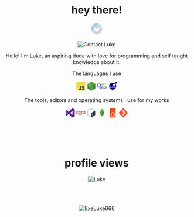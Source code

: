 <h1 align="center">hey there!</h1>
<p align="center">
  <a href="https://discord.gg/2fWz8ayAcb">
  <img align="center" alt="Contact Luke" width="30px" src="https://raw.githubusercontent.com/Debuggingss/discord-badges/def6fee9f7fcecb4a46e33f83fa0f98b1223a412/svgs/88d4f11bee9ea34fee59973b33353da0.svg" />
</a>
<br />
  <br />

<img align="center" alt="Contact Luke" src="https://discord.c99.nl/widget/theme-2/977025196093476914.png" />

<div align="center">
Hello! I'm Luke, an aspiring dude with love for programming and self taught knowledge about it.<br />

The languages I use

<code><img height="25" src="https://raw.githubusercontent.com/devicons/devicon/master/icons/javascript/javascript-original.svg"></code>
<code><img height="25" src="https://raw.githubusercontent.com/devicons/devicon/master/icons/nodejs/nodejs-original.svg"></code>
<code><img height="25" src="https://raw.githubusercontent.com/devicons/devicon/master/icons/discordjs/discordjs-original.svg"></code>
<code><img height="25" src="https://raw.githubusercontent.com/devicons/devicon/master/icons/lua/lua-original.svg"></code>



The tools, editors and operating systems I use for my works

<code><img height="25" src="https://raw.githubusercontent.com/devicons/devicon/master/icons/visualstudio/visualstudio-plain.svg"></code>
<code><img height="25" src="https://raw.githubusercontent.com/devicons/devicon/master/icons/npm/npm-original-wordmark.svg"></code>
<code><img height="25" src="https://raw.githubusercontent.com/devicons/devicon/master/icons/bash/bash-original.svg"></code>
<code><img height="25" src="https://raw.githubusercontent.com/devicons/devicon/master/icons/mongodb/mongodb-original.svg"></code>
<code><img height="25" src="https://raw.githubusercontent.com/devicons/devicon/master/icons/ubuntu/ubuntu-plain.svg"></code>
<code><img height="25" src="https://raw.githubusercontent.com/devicons/devicon/master/icons/git/git-original.svg"></code>

</div>

<br />
<br />
<br/>
<h1 align="center">profile views</h1>
  <p align="center"> <img src="https://komarev.com/ghpvc/?username=ExeLuke666" alt="Luke" /> </p>
<br>

  <br>
 <p align="center"> <img src="https://github-readme-stats-git-masterrstaa-rickstaa.vercel.app/api/top-langs/?username=ExeLuke666&layout=compact&langs_count=8&theme=gotham" alt="ExeLuke666" /> </p>
<!---
this indexing sucks
-->
